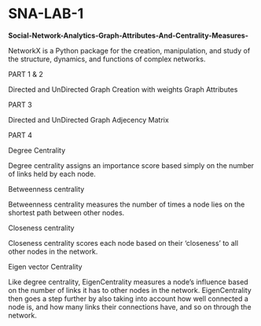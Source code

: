 # SNA-LAB-1

<b>Social-Network-Analytics-Graph-Attributes-And-Centrality-Measures-</b>



NetworkX is a Python package for the creation, manipulation, and study of the structure, dynamics, and functions of complex networks.

PART 1 & 2

Directed and UnDirected Graph Creation with weights Graph Attributes

PART 3

Directed and UnDirected Graph Adjecency Matrix

PART 4

Degree Centrality

Degree centrality assigns an importance score based simply on the number of links held by each node.

Betweenness centrality

Betweenness centrality measures the number of times a node lies on the shortest path between other nodes.

Closeness centrality

Closeness centrality scores each node based on their ‘closeness’ to all other nodes in the network.

Eigen vector Centrality

Like degree centrality, EigenCentrality measures a node’s influence based on the number of links it has to other nodes in the network. EigenCentrality then goes a step further by also taking into account how well connected a node is, and how many links their connections have, and so on through the network.
